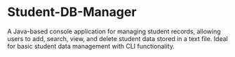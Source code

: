 # Student-DB-Manager
A Java-based console application for managing student records, allowing users to add, search, view, and delete student data stored in a text file. Ideal for basic student data management with CLI functionality.
